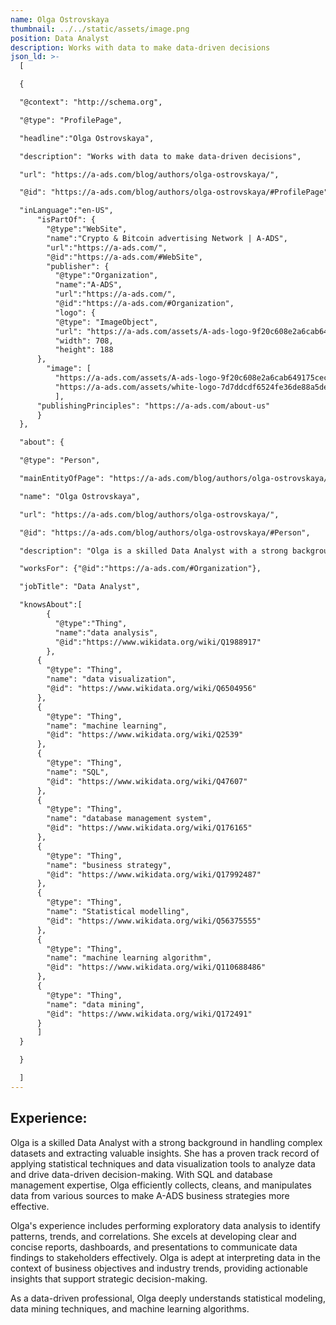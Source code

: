 ```yaml
---
name: Olga Ostrovskaya
thumbnail: ../../static/assets/image.png
position: Data Analyst
description: Works with data to make data-driven decisions
json_ld: >-
  [

  {

  "@context": "http://schema.org",

  "@type": "ProfilePage",

  "headline":"Olga Ostrovskaya",

  "description": "Works with data to make data-driven decisions",

  "url": "https://a-ads.com/blog/authors/olga-ostrovskaya/",

  "@id": "https://a-ads.com/blog/authors/olga-ostrovskaya/#ProfilePage",

  "inLanguage":"en-US",
      "isPartOf": {
        "@type":"WebSite",
        "name":"Crypto & Bitcoin advertising Network | A-ADS",
        "url":"https://a-ads.com/",
        "@id":"https://a-ads.com/#WebSite",
        "publisher": {
          "@type":"Organization",
          "name":"A-ADS",
          "url":"https://a-ads.com/",
          "@id":"https://a-ads.com/#Organization",   
          "logo": {
          "@type": "ImageObject",
          "url": "https://a-ads.com/assets/A-ads-logo-9f20c608e2a6cab649175cec3c3976253264542bc7b570a5de64eb3e206b5935.svg",
          "width": 708,
          "height": 188
      },
  	    "image": [
          "https://a-ads.com/assets/A-ads-logo-9f20c608e2a6cab649175cec3c3976253264542bc7b570a5de64eb3e206b5935.svg",
          "https://a-ads.com/assets/white-logo-7d7ddcdf6524fe36de88a5de9e76e6c6a6401b5e78910c27c1f0e7213cdc97bb.svg"
          ],
  	  "publishingPrinciples": "https://a-ads.com/about-us"
      }
  },

  "about": {

  "@type": "Person",

  "mainEntityOfPage": "https://a-ads.com/blog/authors/olga-ostrovskaya/",

  "name": "Olga Ostrovskaya",

  "url": "https://a-ads.com/blog/authors/olga-ostrovskaya/",

  "@id": "https://a-ads.com/blog/authors/olga-ostrovskaya/#Person",

  "description": "Olga is a skilled Data Analyst with a strong background in handling complex datasets and extracting valuable insights. She has a proven track record of applying statistical techniques and data visualization tools to analyze data and drive data-driven decision-making. With SQL and database management expertise, Olga efficiently collects, cleans, and manipulates data from various sources to make A-ADS business strategies more effective. Olga's experience includes performing exploratory data analysis to identify patterns, trends, and correlations. She excels at developing clear and concise reports, dashboards, and presentations to communicate data findings to stakeholders effectively. Olga is adept at interpreting data in the context of business objectives and industry trends, providing actionable insights that support strategic decision-making. As a data-driven professional, Olga deeply understands statistical modeling, data mining techniques, and machine learning algorithms.",

  "worksFor": {"@id":"https://a-ads.com/#Organization"},

  "jobTitle": "Data Analyst",

  "knowsAbout":[
        {
          "@type":"Thing",
          "name":"data analysis",
          "@id":"https://www.wikidata.org/wiki/Q1988917"
        },
      {
        "@type": "Thing",
        "name": "data visualization",
        "@id": "https://www.wikidata.org/wiki/Q6504956"
      },
      {
        "@type": "Thing",
        "name": "machine learning",
        "@id": "https://www.wikidata.org/wiki/Q2539"
      },
      {
        "@type": "Thing",
        "name": "SQL",
        "@id": "https://www.wikidata.org/wiki/Q47607"
      },
      {
        "@type": "Thing",
        "name": "database management system",
        "@id": "https://www.wikidata.org/wiki/Q176165"
      },
      {
        "@type": "Thing",
        "name": "business strategy",
        "@id": "https://www.wikidata.org/wiki/Q17992487"
      },
      {
        "@type": "Thing",
        "name": "Statistical modelling",
        "@id": "https://www.wikidata.org/wiki/Q56375555"
      },
      {
        "@type": "Thing",
        "name": "machine learning algorithm",
        "@id": "https://www.wikidata.org/wiki/Q110688486"
      },
      {
        "@type": "Thing",
        "name": "data mining",
        "@id": "https://www.wikidata.org/wiki/Q172491"
      }
      ]
  }

  }

  ]
---
```

## Experience: 

Olga is a skilled Data Analyst with a strong background in handling complex datasets and extracting valuable insights. She has a proven track record of applying statistical techniques and data visualization tools to analyze data and drive data-driven decision-making. With SQL and database management expertise, Olga efficiently collects, cleans, and manipulates data from various sources to make A-ADS business strategies more effective. 

Olga's experience includes performing exploratory data analysis to identify patterns, trends, and correlations. She excels at developing clear and concise reports, dashboards, and presentations to communicate data findings to stakeholders effectively. Olga is adept at interpreting data in the context of business objectives and industry trends, providing actionable insights that support strategic decision-making. 

As a data-driven professional, Olga deeply understands statistical modeling, data mining techniques, and machine learning algorithms.